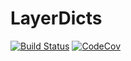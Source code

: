 # LayerDicts

[![Build Status](https://travis-ci.org/invenia/LayerDicts.jl.svg?branch=master)](https://travis-ci.org/invenia/LayerDicts.jl)
[![CodeCov](https://codecov.io/gh/invenia/LayerDicts.jl/branch/master/graph/badge.svg)](https://codecov.io/gh/invenia/LayerDicts.jl)
